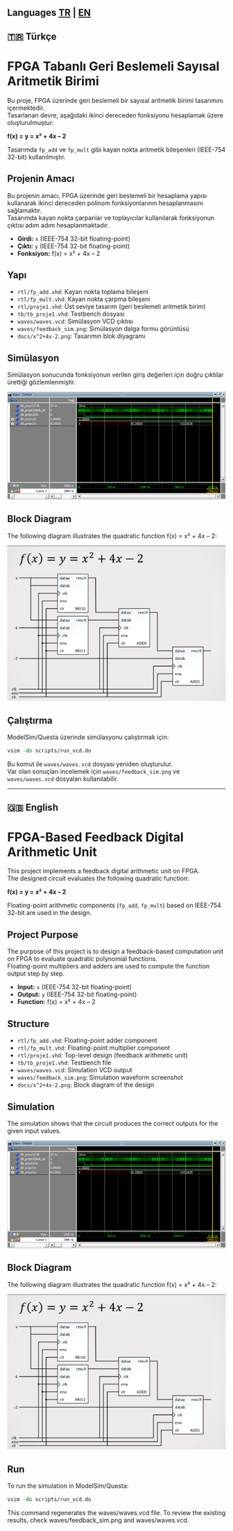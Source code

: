 ## Languages [TR](#-türkçe) | [EN](#-english)

 ## 🇹🇷 Türkçe

# FPGA Tabanlı Geri Beslemeli Sayısal Aritmetik Birimi

Bu proje, FPGA üzerinde geri beslemeli bir sayısal aritmetik birimi tasarımını içermektedir.  
Tasarlanan devre, aşağıdaki ikinci dereceden fonksiyonu hesaplamak üzere oluşturulmuştur:

**f(x) = y = x² + 4x – 2**

Tasarımda `fp_add` ve `fp_mult` gibi kayan nokta aritmetik bileşenleri (IEEE-754 32-bit) kullanılmıştır.

## Projenin Amacı
Bu projenin amacı, FPGA üzerinde geri beslemeli bir hesaplama yapısı kullanarak
ikinci dereceden polinom fonksiyonlarının hesaplanmasını sağlamaktır.  
Tasarımda kayan nokta çarpanlar ve toplayıcılar kullanılarak fonksiyonun çıktısı
adım adım hesaplanmaktadır.

- **Girdi:** `x` (IEEE-754 32-bit floating-point)  
- **Çıktı:** `y` (IEEE-754 32-bit floating-point)  
- **Fonksiyon:** f(x) = x² + 4x – 2  

## Yapı
- `rtl/fp_add.vhd`: Kayan nokta toplama bileşeni  
- `rtl/fp_mult.vhd`: Kayan nokta çarpma bileşeni  
- `rtl/proje1.vhd`: Üst seviye tasarım (geri beslemeli aritmetik birim)  
- `tb/tb_proje1.vhd`: Testbench dosyası  
- `waves/waves.vcd`: Simülasyon VCD çıktısı  
- `waves/feedback_sim.png`: Simülasyon dalga formu görüntüsü  
- `docs/x^2+4x-2.png`: Tasarımın blok diyagramı  

## Simülasyon
Simülasyon sonucunda fonksiyonun verilen giriş değerleri için doğru çıktılar ürettiği gözlemlenmiştir.

![Feedback simulation](waves/feedback_sim.png)

## Block Diagram

The following diagram illustrates the quadratic function f(x) = x² + 4x – 2:

![Block diagram](docs/x^^2+4x-2.png)

## Çalıştırma
ModelSim/Questa üzerinde simülasyonu çalıştırmak için:  
```tcl
vsim -do scripts/run_vcd.do
```

Bu komut ile `waves/waves.vcd` dosyası yeniden oluşturulur.  
Var olan sonuçları incelemek için `waves/feedback_sim.png` ve `waves/waves.vcd` dosyaları kullanılabilir.

-------------------------------------------------------------------------------------------------------------------
 ## 🇬🇧 English

# FPGA-Based Feedback Digital Arithmetic Unit

This project implements a feedback digital arithmetic unit on FPGA.  
The designed circuit evaluates the following quadratic function:

**f(x) = y = x² + 4x – 2**

Floating-point arithmetic components (`fp_add`, `fp_mult`) based on IEEE-754 32-bit are used in the design.

## Project Purpose
The purpose of this project is to design a feedback-based computation unit on FPGA
to evaluate quadratic polynomial functions.  
Floating-point multipliers and adders are used to compute the function output step by step.

- **Input:** `x` (IEEE-754 32-bit floating-point)  
- **Output:** `y` (IEEE-754 32-bit floating-point)  
- **Function:** f(x) = x² + 4x – 2  

## Structure
- `rtl/fp_add.vhd`: Floating-point adder component  
- `rtl/fp_mult.vhd`: Floating-point multiplier component  
- `rtl/proje1.vhd`: Top-level design (feedback arithmetic unit)  
- `tb/tb_proje1.vhd`: Testbench file  
- `waves/waves.vcd`: Simulation VCD output  
- `waves/feedback_sim.png`: Simulation waveform screenshot  
- `docs/x^2+4x-2.png`: Block diagram of the design  

## Simulation
The simulation shows that the circuit produces the correct outputs for the given input values.

![Feedback simulation](waves/feedback_sim.png)

## Block Diagram

The following diagram illustrates the quadratic function f(x) = x² + 4x – 2:

![Block diagram](docs/x^^2+4x-2.png)

## Run
To run the simulation in ModelSim/Questa:  
```tcl
vsim -do scripts/run_vcd.do
```

This command regenerates the waves/waves.vcd file.
To review the existing results, check waves/feedback_sim.png and waves/waves.vcd.
